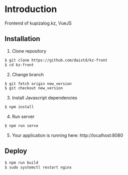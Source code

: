 # Introduction

Frontend of kupizalog.kz, VueJS  

## Installation

1. Clone repository

```bash
$ git clone https://github.com/daistd/kz-front
$ cd kz-front
```

2. Change branch

```bash
$ git fetch origin new_version
$ git checkout new_version
```

3. Install Javascript dependencies

```bash
$ npm install
```

4. Run server

```bash
$ npm run serve
```

5. Your application is running here: http://localhost:8080

## Deploy

```bash
$ npm run build
$ sudo systemctl restart nginx
```
